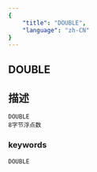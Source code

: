 ```yaml
---
{
    "title": "DOUBLE",
    "language": "zh-CN"
}
---
```


## DOUBLE

## 描述
    DOUBLE
    8字节浮点数

### keywords
    DOUBLE
